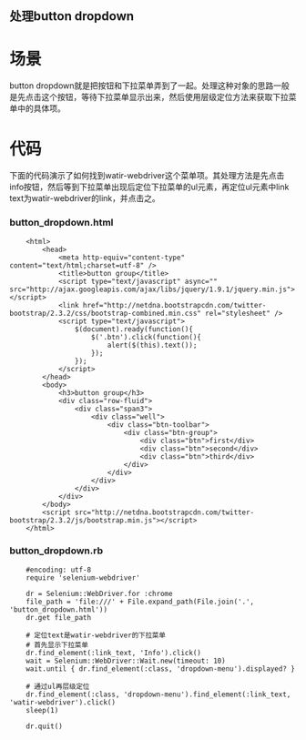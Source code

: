 处理button dropdown
------------

场景
====
button dropdown就是把按钮和下拉菜单弄到了一起。处理这种对象的思路一般是先点击这个按钮，等待下拉菜单显示出来，然后使用层级定位方法来获取下拉菜单中的具体项。

代码
====
下面的代码演示了如何找到watir-webdriver这个菜单项。其处理方法是先点击info按钮，然后等到下拉菜单出现后定位下拉菜单的ul元素，再定位ul元素中link text为watir-webdriver的link，并点击之。
### button_dropdown.html
```
	<html>
		<head>
			<meta http-equiv="content-type" content="text/html;charset=utf-8" />
			<title>button group</title>		
			<script type="text/javascript" async="" src="http://ajax.googleapis.com/ajax/libs/jquery/1.9.1/jquery.min.js"></script>
			<link href="http://netdna.bootstrapcdn.com/twitter-bootstrap/2.3.2/css/bootstrap-combined.min.css" rel="stylesheet" />		
			<script type="text/javascript">
				$(document).ready(function(){
					$('.btn').click(function(){
						alert($(this).text());
					});
				});			
			</script>
		</head>
		<body>
			<h3>button group</h3>
			<div class="row-fluid">
				<div class="span3">		
					<div class="well">
						<div class="btn-toolbar">
							<div class="btn-group">
								<div class="btn">first</div>
								<div class="btn">second</div>
								<div class="btn">third</div>
							</div>
						</div>
					</div>			
				</div>		
			</div>		
		</body>
		<script src="http://netdna.bootstrapcdn.com/twitter-bootstrap/2.3.2/js/bootstrap.min.js"></script>
	</html>
```

### button_dropdown.rb
```
	#encoding: utf-8
	require 'selenium-webdriver'
	
	dr = Selenium::WebDriver.for :chrome
	file_path = 'file:///' + File.expand_path(File.join('.', 'button_dropdown.html'))
	dr.get file_path
	
	# 定位text是watir-webdriver的下拉菜单
	# 首先显示下拉菜单
	dr.find_element(:link_text, 'Info').click()
	wait = Selenium::WebDriver::Wait.new(timeout: 10)
	wait.until { dr.find_element(:class, 'dropdown-menu').displayed? }
	
	# 通过ul再层级定位
	dr.find_element(:class, 'dropdown-menu').find_element(:link_text, 'watir-webdriver').click()
	sleep(1)
	
	dr.quit()

```


